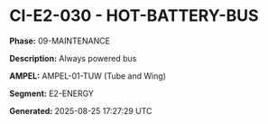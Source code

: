 # CI-E2-030 - HOT-BATTERY-BUS

**Phase:** 09-MAINTENANCE

**Description:** Always powered bus

**AMPEL:** AMPEL-01-TUW (Tube and Wing)

**Segment:** E2-ENERGY

**Generated:** 2025-08-25 17:27:29 UTC
